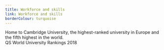 ```yaml
---
title: Workforce and skills
link: Workforce and skills
borderColour: turquoise
---
```

Home to Cambridge University, the highest-ranked university in Europe and the fifth highest in the world.  
QS World University Rankings 2018
